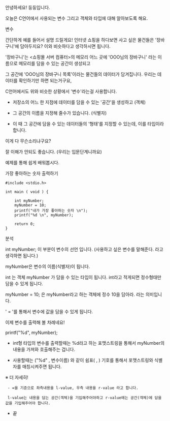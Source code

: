 안녕하세요! 둥둥입니다.

오늘은 C언어에서 사용되는 변수 그리고 객체와 타입에 대해 알아보도록 해요.

변수



 간단하게 예를 들어서 설명 드릴게요! 인터넷 쇼핑을 하다보면 사고 싶은 물건들은 '장바구니'에 담아두지요? 이와 비슷하다고 생각하시면 됩니다.



'장바구니'는 <쇼핑몰 서버 컴퓨터>의 메모리 어느 곳에 'OOO님의 장바구니' 라는 이름으로 메모리를 담을 수 있는 공간이 생성되고 

그 공간에 'OOO님의 장바구니 목록'이라는 물건들의 데이터가 담겨집니다. 우리는 데이터를 확인하기만 하면 되는거구요,





C언어에서도 위와 비슷한 상황에서 '변수'라는걸 사용합니다. 

  - 저장소의 어느 한 지점에 데이터를 담을 수 있는 '공간'을 생성하고 (객체)

  - 그 공간의 이름을 지정해 줄수가 있습니다. (식별자)

  - 이 때 그 공간에 담을 수 있는 데이터들의 '형태'를 지정할 수 있는데, 이를 타입이라 합니다.



이게 다 무슨소리냐구요?

잘 이해가 안되도 좋습니다. (우리는 입문단계니까요)

예제를 통해 쉽게 배워봅시다.

가장 좋아하는 숫자 출력하기

```
#include <stdio.h>
 
int main ( void ) {
    
    int myNumber;
    myNumber = 10;
    printf("내가 가장 좋아하는 숫자 \n");
    printf("%d \n", myNumber);
 
    return 0;
}
```






분석



int myNumber; 이 부분이 변수의 선언 입니다. (사용하고 싶은 변수를 말해준다. 라고 생각하면 됩니다.)

myNumber은 변수의 이름(식별자)이 됩니다.

int 는 객체 myNumber 가 담을 수 있는 타입이 됩니다. int라고 적게되면 정수형태만 담을 수 있게 됩니다.





myNumber = 10; 은 myNumber라고 하는 객체에 정수 10을 담아라. 라는 의미입니다.

' = '를 통해서 변수에 값을 담을 수 있게 됩니다.





이제 변수를 출력해 볼 차례네요!

printf("%d", myNumber); 

 - int형 타입의 변수를 출력할때는 %d라고 하는 포맷스트링을 통해서 myNumber의 내용을 가져와 호출해주는 겁니다.

 - 사용할때는 ("%d" , 변수이름) 와 같이 쉼표( , ) 기호를 통해서 포맷스트링와 식별자를 매칭시켜주면 됩니다.

 ※ 더 자세히!

     - =을 기준으로 좌측내용을 l-value, 우측 내용을 r-value 라고 합니다.

     l-value는 내용을 담는 공간(객체)을 기입해주어야하고 r-value에는 공간(객체)에 담을 값을 기입해주어야 합니다.





- 끝